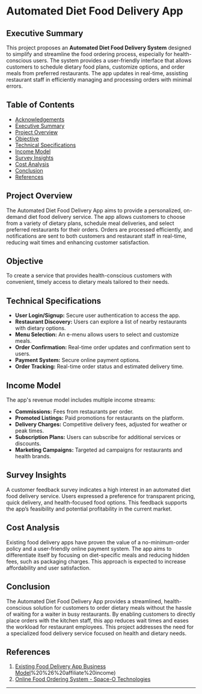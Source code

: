 # Automated Diet Food Delivery App

## Executive Summary
This project proposes an **Automated Diet Food Delivery System** designed to simplify and streamline the food ordering process, especially for health-conscious users. The system provides a user-friendly interface that allows customers to schedule dietary food plans, customize options, and order meals from preferred restaurants. The app updates in real-time, assisting restaurant staff in efficiently managing and processing orders with minimal errors.

## Table of Contents
- [Acknowledgements](#acknowledgements)
- [Executive Summary](#executive-summary)
- [Project Overview](#project-overview)
- [Objective](#objective)
- [Technical Specifications](#technical-specifications)
- [Income Model](#income-model)
- [Survey Insights](#survey-insights)
- [Cost Analysis](#cost-analysis)
- [Conclusion](#conclusion)
- [References](#references)

## Project Overview
The Automated Diet Food Delivery App aims to provide a personalized, on-demand diet food delivery service. The app allows customers to choose from a variety of dietary plans, schedule meal deliveries, and select preferred restaurants for their orders. Orders are processed efficiently, and notifications are sent to both customers and restaurant staff in real-time, reducing wait times and enhancing customer satisfaction.

## Objective
To create a service that provides health-conscious customers with convenient, timely access to dietary meals tailored to their needs.

## Technical Specifications
- **User Login/Signup:** Secure user authentication to access the app.
- **Restaurant Discovery:** Users can explore a list of nearby restaurants with dietary options.
- **Menu Selection:** An e-menu allows users to select and customize meals.
- **Order Confirmation:** Real-time order updates and confirmation sent to users.
- **Payment System:** Secure online payment options.
- **Order Tracking:** Real-time order status and estimated delivery time.

## Income Model
The app's revenue model includes multiple income streams:
- **Commissions:** Fees from restaurants per order.
- **Promoted Listings:** Paid promotions for restaurants on the platform.
- **Delivery Charges:** Competitive delivery fees, adjusted for weather or peak times.
- **Subscription Plans:** Users can subscribe for additional services or discounts.
- **Marketing Campaigns:** Targeted ad campaigns for restaurants and health brands.

## Survey Insights
A customer feedback survey indicates a high interest in an automated diet food delivery service. Users expressed a preference for transparent pricing, quick delivery, and health-focused food options. This feedback supports the app’s feasibility and potential profitability in the current market.

## Cost Analysis
Existing food delivery apps have proven the value of a no-minimum-order policy and a user-friendly online payment system. The app aims to differentiate itself by focusing on diet-specific meals and reducing hidden fees, such as packaging charges. This approach is expected to increase affordability and user satisfaction.

## Conclusion
The Automated Diet Food Delivery App provides a streamlined, health-conscious solution for customers to order dietary meals without the hassle of waiting for a waiter in busy restaurants. By enabling customers to directly place orders with the kitchen staff, this app reduces wait times and eases the workload for restaurant employees. This project addresses the need for a specialized food delivery service focused on health and dietary needs.

## References
1. [Existing Food Delivery App Business Model](https://whatisthebusinessmodelof.com/business-models/existing-app-business-model/#:~:text=cloud%20kitchen%20boom.-,Existing%20app%27s%20Business%20Model,Drop%20Service)%20%26%20affiliate%20income)
2. [Online Food Ordering System - Space-O Technologies](https://www.spaceotechnologies.com/blog/online-food-ordering-system-advantages-disadvantages/)

---
